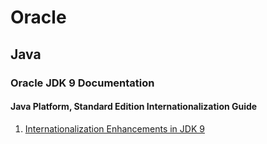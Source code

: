 # Oracle
## Java
### Oracle JDK 9 Documentation
#### Java Platform, Standard Edition Internationalization Guide
1. [Internationalization Enhancements in JDK 9](https://docs.oracle.com/javase/9/intl/internationalization-enhancements-jdk-9.htm)
